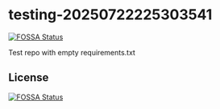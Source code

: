 # testing-20250722225303541
[![FOSSA Status](https://app.fossa.com/api/projects/git%2Bgithub.com%2Fkirogum%2Ftesting-20250722225303541.svg?type=shield)](https://app.fossa.com/projects/git%2Bgithub.com%2Fkirogum%2Ftesting-20250722225303541?ref=badge_shield)

Test repo with empty requirements.txt


## License
[![FOSSA Status](https://app.fossa.com/api/projects/git%2Bgithub.com%2Fkirogum%2Ftesting-20250722225303541.svg?type=large)](https://app.fossa.com/projects/git%2Bgithub.com%2Fkirogum%2Ftesting-20250722225303541?ref=badge_large)